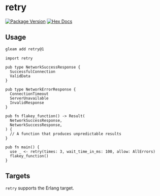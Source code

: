# retry

[![Package Version](https://img.shields.io/hexpm/v/retry)](https://hex.pm/packages/retry)
[![Hex Docs](https://img.shields.io/badge/hex-docs-ffaff3)](https://hexdocs.pm/retry/)

## Usage

```sh
gleam add retry@1
```

```gleam
import retry

pub type NetworkSuccessResponse {
  SuccessfulConnection
  ValidData
}

pub type NetworkErrorResponse {
  ConnectionTimeout
  ServerUnavailable
  InvalidResponse
}

pub fn flakey_function() -> Result(
  NetworkSuccessResponse,
  NetworkSuccessResponse,
) {
  // A function that produces unpredictable results
}

pub fn main() {
  use _ <- retry(times: 3, wait_time_in_ms: 100, allow: AllErrors)
  flakey_function()
}
```

## Targets

`retry` supports the Erlang target.
